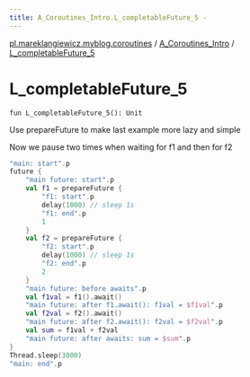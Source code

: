 ```yaml
---
title: A_Coroutines_Intro.L_completableFuture_5 - 
---
```


[pl.mareklangiewicz.myblog.coroutines](../index.md) / [A_Coroutines_Intro](index.md) / [L_completableFuture_5](.)

# L_completableFuture_5

`fun L_completableFuture_5(): Unit`

Use prepareFuture to make last example more lazy and simple

Now we pause two times when waiting for f1 and then for f2

``` kotlin
"main: start".p
future {
    "main future: start".p
    val f1 = prepareFuture {
        "f1: start".p
        delay(1000) // sleep 1s
        "f1: end".p
        1
    }
    val f2 = prepareFuture {
        "f2: start".p
        delay(1000) // sleep 1s
        "f2: end".p
        2
    }
    "main future: before awaits".p
    val f1val = f1().await()
    "main future: after f1.await(): f1val = $f1val".p
    val f2val = f2().await()
    "main future: after f2.await(): f2val = $f2val".p
    val sum = f1val + f2val
    "main future: after awaits: sum = $sum".p
}
Thread.sleep(3000)
"main: end".p
```


